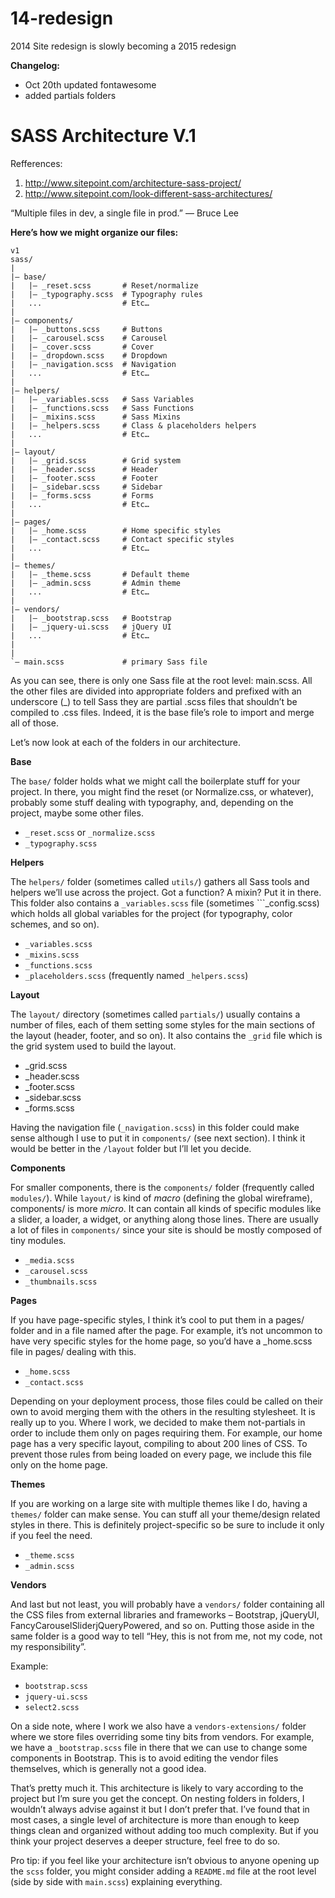 14-redesign 
===========
2014 Site redesign is slowly becoming a 2015 redesign

**Changelog:**

- Oct 20th updated fontawesome 
- added partials folders

SASS Architecture V.1 
===========
Refferences:

1. <http://www.sitepoint.com/architecture-sass-project/>
2. <http://www.sitepoint.com/look-different-sass-architectures/>

“Multiple files in dev, a single file in prod.”
— Bruce Lee

**Here’s how we might organize our files:**

	v1
	sass/ 
	| 
	|– base/ 
	|   |– _reset.scss       # Reset/normalize 
	|   |– _typography.scss  # Typography rules 
	|   ...                  # Etc… 
	| 
	|– components/ 
	|   |– _buttons.scss     # Buttons 
	|   |– _carousel.scss    # Carousel 
	|   |– _cover.scss       # Cover 
	|   |– _dropdown.scss    # Dropdown 
	|   |– _navigation.scss  # Navigation 
	|   ...                  # Etc… 
	| 
	|– helpers/ 
	|   |– _variables.scss   # Sass Variables 
	|   |– _functions.scss   # Sass Functions 
	|   |– _mixins.scss      # Sass Mixins 
	|   |– _helpers.scss     # Class & placeholders helpers 
	|   ...                  # Etc… 
	| 
	|– layout/ 
	|   |– _grid.scss        # Grid system 
	|   |– _header.scss      # Header 
	|   |– _footer.scss      # Footer 
	|   |– _sidebar.scss     # Sidebar 
	|   |– _forms.scss       # Forms 
	|   ...                  # Etc… 
	| 
	|– pages/ 
	|   |– _home.scss        # Home specific styles 
	|   |– _contact.scss     # Contact specific styles 
	|   ...                  # Etc… 
	| 
	|– themes/ 
	|   |– _theme.scss       # Default theme 
	|   |– _admin.scss       # Admin theme 
	|   ...                  # Etc… 
	| 
	|– vendors/ 
	|   |– _bootstrap.scss   # Bootstrap 
	|   |– _jquery-ui.scss   # jQuery UI 
	|   ...                  # Etc… 
	| 
	| 
	`– main.scss             # primary Sass file 

As you can see, there is only one Sass file at the root level: main.scss. All the other files are divided into appropriate folders and prefixed with an underscore (_) to tell Sass they are partial .scss files that shouldn’t be compiled to .css files. Indeed, it is the base file’s role to import and merge all of those.


Let’s now look at each of the folders in our architecture.

**Base**

The ```base/``` folder holds what we might call the boilerplate stuff for your project. In there, you might find the reset (or Normalize.css, or whatever), probably some stuff dealing with typography, and, depending on the project, maybe some other files.

+ ```_reset.scss``` or ```_normalize.scss```
+ ```_typography.scss```

**Helpers**

The ```helpers/``` folder (sometimes called ```utils/```) gathers all Sass tools and helpers we’ll use across the project. Got a function? A mixin? Put it in there. This folder also contains a ```_variables.scss``` file (sometimes ```_config.scss) which holds all global variables for the project (for typography, color schemes, and so on).

+ ```_variables.scss```
+ ```_mixins.scss```
+ ```_functions.scss```
+ ```_placeholders.scss``` (frequently named ```_helpers.scss```)

**Layout**

The ```layout/``` directory (sometimes called ```partials/```) usually contains a number of files, each of them setting some styles for the main sections of the layout (header, footer, and so on). It also contains the ```_grid``` file which is the grid system used to build the layout.

+ _grid.scss
+ _header.scss
+ _footer.scss
+ _sidebar.scss
+ _forms.scss

Having the navigation file (```_navigation.scss```) in this folder could make sense although I use to put it in ```components/``` (see next section). I think it would be better in the ```/layout``` folder but I’ll let you decide.

**Components**

For smaller components, there is the ```components/``` folder (frequently called ```modules/```). While ```layout/``` is kind of *macro* (defining the global wireframe), components/ is more *micro*. It can contain all kinds of specific modules like a slider, a loader, a widget, or anything along those lines. There are usually a lot of files in ```components/``` since your site is should be mostly composed of tiny modules.

+ ```_media.scss```
+ ```_carousel.scss```
+ ```_thumbnails.scss```

**Pages**

If you have page-specific styles, I think it’s cool to put them in a pages/ folder and in a file named after the page. For example, it’s not uncommon to have very specific styles for the home page, so you’d have a _home.scss file in pages/ dealing with this.

+ ```_home.scss```
+ ```_contact.scss```

Depending on your deployment process, those files could be called on their own to avoid merging them with the others in the resulting stylesheet. It is really up to you. Where I work, we decided to make them not-partials in order to include them only on pages requiring them. For example, our home page has a very specific layout, compiling to about 200 lines of CSS. To prevent those rules from being loaded on every page, we include this file only on the home page.

**Themes**

If you are working on a large site with multiple themes like I do, having a ```themes/``` folder can make sense. You can stuff all your theme/design related styles in there. This is definitely project-specific so be sure to include it only if you feel the need.

+ ```_theme.scss```
+ ```_admin.scss```

**Vendors**

And last but not least, you will probably have a ```vendors/``` folder containing all the CSS files from external libraries and frameworks – Bootstrap, jQueryUI, FancyCarouselSliderjQueryPowered, and so on. Putting those aside in the same folder is a good way to tell “Hey, this is not from me, not my code, not my responsibility”.

Example:

+ ```bootstrap.scss```
+ ```jquery-ui.scss```
+ ```select2.scss```

On a side note, where I work we also have a ```vendors-extensions/``` folder where we store files overriding some tiny bits from vendors. For example, we have a ```_bootstrap.scss``` file in there that we can use to change some components in Bootstrap. This is to avoid editing the vendor files themselves, which is generally not a good idea.

That’s pretty much it. This architecture is likely to vary according to the project but I’m sure you get the concept. On nesting folders in folders, I wouldn’t always advise against it but I don’t prefer that. I’ve found that in most cases, a single level of architecture is more than enough to keep things clean and organized without adding too much complexity. But if you think your project deserves a deeper structure, feel free to do so.

Pro tip: if you feel like your architecture isn’t obvious to anyone opening up the ```scss``` folder, you might consider adding a ```README.md``` file at the root level (side by side with ```main.scss```) explaining everything.


